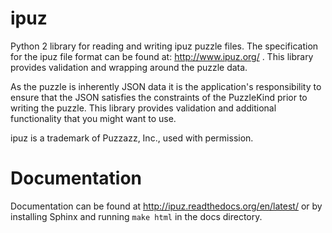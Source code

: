 ipuz
====

Python 2 library for reading and writing ipuz puzzle files. The specification
for the ipuz file format can be found at: http://www.ipuz.org/ . This library
provides validation and wrapping around the puzzle data.

As the puzzle is inherently JSON data it is the application's responsibility
to ensure that the JSON satisfies the constraints of the PuzzleKind prior to
writing the puzzle. This library provides validation and additional
functionality that you might want to use.

ipuz is a trademark of Puzzazz, Inc., used with permission.

Documentation
=============

Documentation can be found at http://ipuz.readthedocs.org/en/latest/ or
by installing Sphinx and running `make html` in the docs directory.
